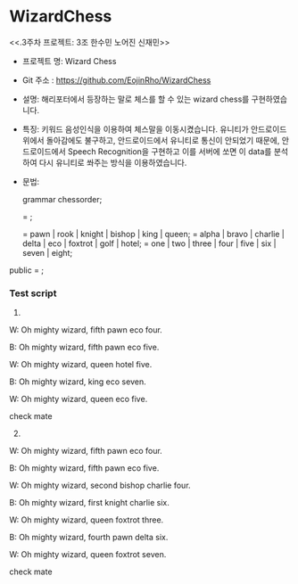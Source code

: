 # WizardChess

<<.3주차 프로젝트: 3조 한수민 노어진 신재민>>

* 프로젝트 명: Wizard Chess

* Git 주소 : https://github.com/EojinRho/WizardChess

* 설명: 해리포터에서 등장하는 말로 체스를 할 수 있는 wizard chess를 구현하였습니다.

* 특징: 키워드 음성인식을 이용하여 체스말을 이동시켰습니다. 유니티가 안드로이드 위에서 돌아감에도 불구하고, 안드로이드에서 유니티로 통신이 안되었기 때문에, 안드로이드에서 Speech Recognition을 구현하고 이를 서버에 쏘면 이 data를 분석하여 다시 유니티로 쏴주는 방식을 이용하였습니다.

* 문법: 

    grammar chessorder;

    <chess> = <pieces> <alpha> <numbers>;

    <pieces> = pawn | rook | knight | bishop | king | queen;
    <alpha> = alpha | bravo | charlie | delta | eco | foxtrot | golf | hotel;
    <numbers> = one | two | three | four | five | six | seven | eight;

public <chessorder> = <chess>;


### Test script

1.

W: Oh mighty wizard, fifth pawn eco four.

B: Oh mighty wizard, fifth pawn eco five.

W: Oh mighty wizard, queen hotel five.

B: Oh mighty wizard, king eco seven.

W: Oh mighty wizard, queen eco five.

check mate

2.

W: Oh mighty wizard, fifth pawn eco four.

B: Oh mighty wizard, fifth pawn eco five.

W: Oh mighty wizard, second bishop charlie four.

B: Oh mighty wizard, first knight charlie six.

W: Oh mighty wizard, queen foxtrot three.

B: Oh mighty wizard, fourth pawn delta six.

W: Oh mighty wizard, queen foxtrot seven.

check mate
